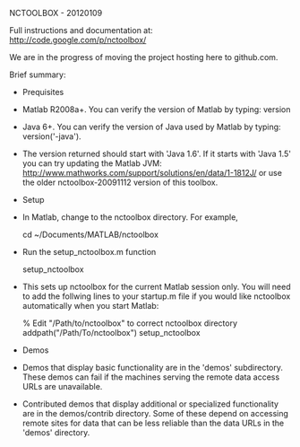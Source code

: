 NCTOOLBOX - 20120109

Full instructions and documentation at:
http://code.google.com/p/nctoolbox/

We are in the progress of moving the project hosting here to github.com.

Brief summary:

 * Prequisites

  * Matlab R2008a+.  You can verify the version of Matlab by typing:
    version
  * Java 6+.  You can verify the version of Java used by Matlab by typing: 
    version('-java'). 

  * The version returned should start with 'Java 1.6'. If it starts with 'Java 1.5' you can try updating the Matlab JVM: http://www.mathworks.com/support/solutions/en/data/1-1812J/ or use the older nctoolbox-20091112 version of this toolbox.

 * Setup

  * In Matlab, change to the nctoolbox directory. For example,
 

    cd ~/Documents/MATLAB/nctoolbox

  * Run the setup_nctoolbox.m function
 

    setup_nctoolbox

  * This sets up nctoolbox for the current Matlab session only.
     You will need to add the follwing lines to your startup.m file if you would like 
     nctoolbox automatically when you start Matlab:

    % Edit "/Path/to/nctoolbox" to correct nctoolbox directory
    addpath("/Path/To/nctoolbox")
    setup_nctoolbox
      
 * Demos

  * Demos that display basic functionality are in the 'demos' subdirectory.  These demos
     can fail if the machines serving the remote data access URLs are unavailable.
  * Contributed demos that display additional or specialized functionality are in 
     the demos/contrib directory.  Some of these depend on accessing remote sites for
     data that can be less reliable than the data URLs in the 'demos' directory.


